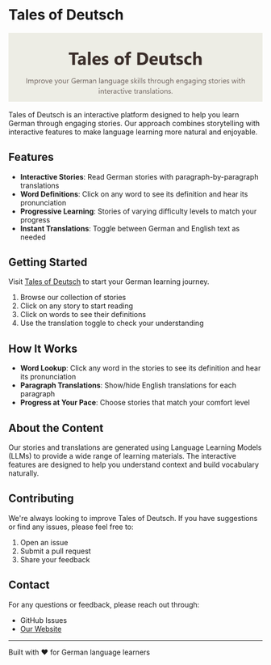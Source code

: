 # Tales of Deutsch

![Tales of Deutsch](/public/images/tales-of-deutsch.png)

Tales of Deutsch is an interactive platform designed to help you learn German through engaging stories. Our approach combines storytelling with interactive features to make language learning more natural and enjoyable.

## Features

- **Interactive Stories**: Read German stories with paragraph-by-paragraph translations
- **Word Definitions**: Click on any word to see its definition and hear its pronunciation
- **Progressive Learning**: Stories of varying difficulty levels to match your progress
- **Instant Translations**: Toggle between German and English text as needed

## Getting Started

Visit [Tales of Deutsch](https://talesofdeutsch.vercel.app) to start your German learning journey.

1. Browse our collection of stories
2. Click on any story to start reading
3. Click on words to see their definitions
4. Use the translation toggle to check your understanding

## How It Works

- **Word Lookup**: Click any word in the stories to see its definition and hear its pronunciation
- **Paragraph Translations**: Show/hide English translations for each paragraph
- **Progress at Your Pace**: Choose stories that match your comfort level

## About the Content

Our stories and translations are generated using Language Learning Models (LLMs) to provide a wide range of learning materials. The interactive features are designed to help you understand context and build vocabulary naturally.

## Contributing

We're always looking to improve Tales of Deutsch. If you have suggestions or find any issues, please feel free to:

1. Open an issue
2. Submit a pull request
3. Share your feedback

## Contact

For any questions or feedback, please reach out through:
- GitHub Issues
- [Our Website](https://talesofdeutsch.vercel.app)

---

Built with ❤️ for German language learners